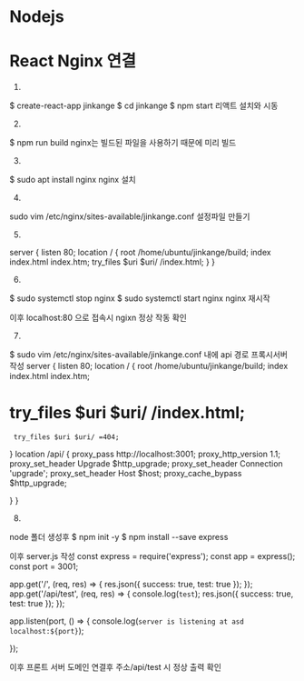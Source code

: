 # Nodejs


# React Nginx 연결

1.
$ create-react-app jinkange
$ cd jinkange
$ npm start
리액트 설치와 시동

2.
$ npm run build
nginx는 빌드된 파일을 사용하기 때문에 미리 빌드

3. 
$ sudo apt install nginx
nginx 설치

4.
sudo vim /etc/nginx/sites-available/jinkange.conf
설정파일 만들기

5.
server {
  listen 80;
  location / {
    root   /home/ubuntu/jinkange/build;
    index  index.html index.htm;
    try_files $uri $uri/ /index.html;
  }
}

6. 
$ sudo systemctl stop nginx
$ sudo systemctl start nginx
nginx 재시작

이후 localhost:80 으로 접속시 ngixn 정상 작동 확인

7.
$ sudo vim /etc/nginx/sites-available/jinkange.conf
내에 api 경로 프록시서버 작성
server {
  listen 80;
  location / {
    root   /home/ubuntu/jinkange/build;
    index  index.html index.htm;
#    try_files $uri $uri/ /index.html;
     try_files $uri $uri/ =404;


  }
  location /api/ {
        proxy_pass http://localhost:3001;
         proxy_http_version 1.1;
         proxy_set_header Upgrade $http_upgrade;
         proxy_set_header Connection 'upgrade';
         proxy_set_header Host $host;
         proxy_cache_bypass $http_upgrade;

}
}

8.
node 폴더 생성후 
$ npm init -y
$ npm install --save express

이후 server.js 작성
const express = require('express');
const app = express();
const port = 3001;

app.get('/', (req, res) => {
    res.json({
        success: true,
        test: true
    });
});
app.get('/api/test', (req, res) => {
    console.log(`test`);
    res.json({
        success: true,
        test: true
    });
});


app.listen(port, () => {
    console.log(`server is listening at asd localhost:${port}`);

});

이후 프론트 서버 도메인 연결후 주소/api/test 시 정상 출력 확인

